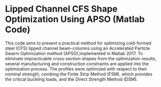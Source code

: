 # Lipped Channel CFS Shape Optimization Using APSO (Matlab Code)

This code aims to present a practical method for optimizing cold-formed steel (CFS) lipped channel beam-columns using an Accelerated Particle Swarm Optimization method (APSO),implemented in Matlab 2017. To eliminate impracticable cross-section shapes from the optimization results, several manufacturing and construction constraints are applied into the optimization process. The profiles were optimized with respect to their nominal strength, combing the Finite Strip Method (FSM), which provides the critical buckling loads, and the Direct Strength Method (DSM).
